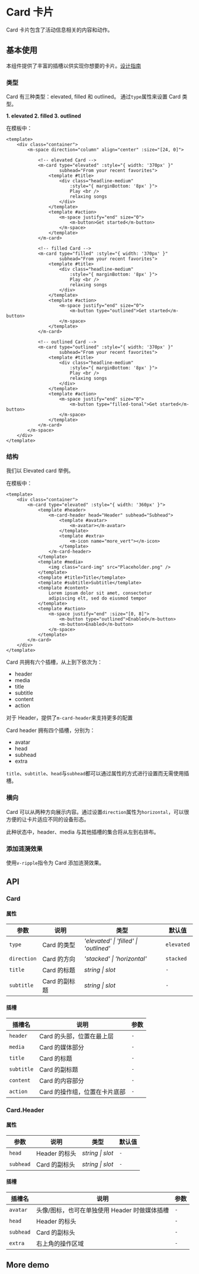 # Card 卡片

Card 卡片包含了活动信息相关的内容和动作。

<ClientOnly>
<card-demo></card-demo>
</ClientOnly>

## 基本使用

本组件提供了丰富的插槽以供实现你想要的卡片。[设计指南](https://m3.material.io/components/cards/guidelines)

### 类型

Card 有三种类型：elevated, filled 和 outlined。
通过`type`属性来设置 Card 类型。

<ClientOnly>
<card-type></card-type>
</ClientOnly>

**1. elevated  2. filled  3. outlined**

在模板中：
```vue
<template>
    <div class="container">
        <m-space direction="column" align="center" :size="[24, 0]">

            <!-- elevated Card -->
            <m-card type="elevated" :style="{ width: '370px' }" 
                    subhead="From your recent favorites">
                <template #title>
                    <div class="headline-medium" 
                        :style="{ marginBottom: '8px' }">
                        Play <br />
                        relaxing songs
                    </div>
                </template>
                <template #action>
                    <m-space justify="end" size="0">
                        <m-button>Get started</m-button>
                    </m-space>
                </template>
            </m-card>

            <!-- filled Card -->
            <m-card type="filled" :style="{ width: '370px' }" 
                    subhead="From your recent favorites">
                <template #title>
                    <div class="headline-medium" 
                        :style="{ marginBottom: '8px' }">
                        Play <br />
                        relaxing songs
                    </div>
                </template>
                <template #action>
                    <m-space justify="end" size="0">
                        <m-button type="outlined">Get started</m-button>
                    </m-space>
                </template>
            </m-card>
            
            <!-- outlined Card -->
            <m-card type="outlined" :style="{ width: '370px' }" 
                    subhead="From your recent favorites">
                <template #title>
                    <div class="headline-medium" 
                        :style="{ marginBottom: '8px' }">
                        Play <br />
                        relaxing songs
                    </div>
                </template>
                <template #action>
                    <m-space justify="end" size="0">
                        <m-button type="filled-tonal">Get started</m-button>
                    </m-space>
                </template>
            </m-card>
        </m-space>
    </div>
</template>
```

### 结构

我们以 Elevated card 举例。

<ClientOnly>
<card-use></card-use>
</ClientOnly>

在模板中：

```vue
<template>
    <div class="container">
        <m-card type="elevated" :style="{ width: '360px' }">
            <template #header>
                <m-card-header head="Header" subhead="Subhead">
                    <template #avatar>
                        <m-avatar></m-avatar>
                    </template>
                    <template #extra>
                        <m-icon name="more_vert"></m-icon>
                    </template>
                </m-card-header>
            </template>
            <template #media>
                <img class="card-img" src="Placeholder.png" />
            </template>
            <template #title>Title</template>
            <template #subtitle>Subtitle</template>
            <template #content>
                Lorem ipsum dolor sit amet, consectetur 
                adipiscing elt, sed do eiusmod tempor
            </template>
            <template #action>
                <m-space justify="end" :size="[0, 8]">
                    <m-button type="outlined">Enabled</m-button>
                    <m-button>Enabled</m-button>
                </m-space>
            </template>
        </m-card>
    </div>
</template>
```

Card 共拥有六个插槽，从上到下依次为：
- header
- media
- title
- subtitle
- content
- action

对于 Header，提供了`m-card-header`来支持更多的配置

Card header 拥有四个插槽，分别为：
- avatar
- head
- subhead
- extra

`title`、`subtitle`、`head`与`subhead`都可以通过属性的方式进行设置而无需使用插槽。

### 横向

Card 可以从两种方向展示内容。通过设置`direction`属性为`horizontal`，可以很方便的让卡片适应不同的设备形态。

此种状态中，header、media 与其他插槽的集合将从左到右排布。

<ClientOnly>
<card-direction></card-direction>
</ClientOnly>

### 添加涟漪效果

使用`v-ripple`指令为 Card 添加涟漪效果。

<ClientOnly>
<card-ripple></card-ripple>
</ClientOnly>

## API

### Card

#### 属性

| 参数       | 说明             | 类型      | 默认值  |
| ---------- | ---------------- | -------------- | ------- |
| `type`     | Card 的类型 | _'elevated' \| 'filled' \| 'outlined'_ | `elevated`  |
| `direction` | Card 的方向 | _'stacked' \| 'horizontal'_ | `stacked`  |
| `title` | Card 的标题     | _string \| slot_ | `-`  |
| `subtitle` | Card 的副标题     | _string \| slot_ | `-` |


#### 插槽

| 插槽名    | 说明     | 参数 |
| --------- | -------- | ---- |
| `header` | Card 的头部，位置在最上层 | `-` |
| `media` | Card 的媒体部分 | `-` |
| `title` | Card 的标题 | `-` |
| `subtitle` | Card 的副标题 | `-` |
| `content` | Card 的内容部分 | `-` |
| `action` | Card 的操作组，位置在卡片底部 | `-` |

### Card.Header

#### 属性

| 参数 | 说明 | 类型 | 默认值|
| --- | --- | --- | --- |
| `head` | Header 的标头     | _string \| slot_ | `-`  |
| `subhead` | Card 的副标头     | _string \| slot_ | `-` |

#### 插槽

| 插槽名    | 说明     | 参数 |
| --------- | -------- | ---- |
| `avatar` | 头像/图标，也可在单独使用 Header 时做媒体插槽 | `-` |
| `head` | Header 的标头 | `-`  |
| `subhead` | Card 的副标头 | `-` |
| `extra` | 右上角的操作区域 | `-` |

## More demo

<ClientOnly>
<card-more></card-more>
</ClientOnly>
